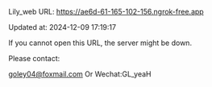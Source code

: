 Lily_web URL: https://ae6d-61-165-102-156.ngrok-free.app

Updated at: 2024-12-09 17:19:17

If you cannot open this URL, the server might be down.

Please contact: 

goley04@foxmail.com Or Wechat:GL_yeaH